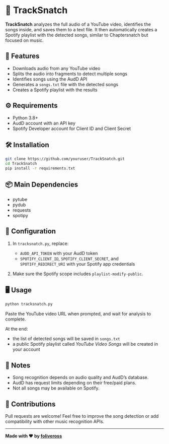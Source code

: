 # 🎵 TrackSnatch

**TrackSnatch** analyzes the full audio of a YouTube video, identifies the songs inside, and saves them to a text file. It then automatically creates a Spotify playlist with the detected songs, similar to Chaptersnatch but focused on music.

## 🚀 Features

* Downloads audio from any YouTube video
* Splits the audio into fragments to detect multiple songs
* Identifies songs using the AudD API
* Generates a `songs.txt` file with the detected songs
* Creates a Spotify playlist with the results

## ⚙️ Requirements

* Python 3.8+
* AudD account with an API key
* Spotify Developer account for Client ID and Client Secret

## 🛠 Installation

```bash
git clone https://github.com/youruser/TrackSnatch.git
cd TrackSnatch
pip install -r requirements.txt
```

## 📦 Main Dependencies

* pytube
* pydub
* requests
* spotipy

## 🔑 Configuration

1. In `tracksnatch.py`, replace:

   * `AUDD_API_TOKEN` with your AudD token
   * `SPOTIFY_CLIENT_ID`, `SPOTIFY_CLIENT_SECRET`, and `SPOTIFY_REDIRECT_URI` with your Spotify app credentials

2. Make sure the Spotify scope includes `playlist-modify-public`.

## 🖥️ Usage

```bash
python tracksnatch.py
```

Paste the YouTube video URL when prompted, and wait for analysis to complete.

At the end:

* the list of detected songs will be saved in `songs.txt`
* a public Spotify playlist called *YouTube Video Songs* will be created in your account

## 📝 Notes

* Song recognition depends on audio quality and AudD’s database.
* AudD has request limits depending on their free/paid plans.
* Not all songs may be available on Spotify.

## 🤝 Contributions

Pull requests are welcome! Feel free to improve the song detection or add compatibility with other music recognition APIs.

---

**Made with ❤️ by [foliveross](https://github.com/foliveross)**
